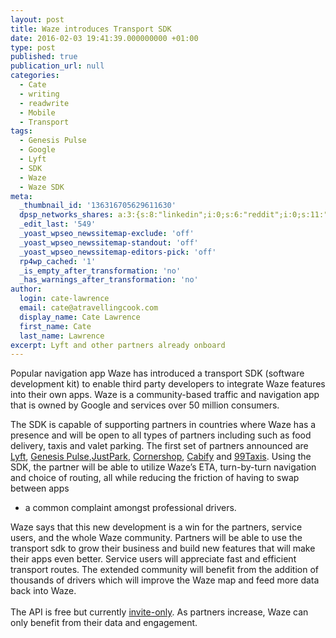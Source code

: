 ```yaml
---
layout: post
title: Waze introduces Transport SDK
date: 2016-02-03 19:41:39.000000000 +01:00
type: post
published: true
publication_url: null
categories:
  - Cate
  - writing
  - readwrite
  - Mobile
  - Transport
tags:
  - Genesis Pulse
  - Google
  - Lyft
  - SDK
  - Waze
  - Waze SDK
meta:
  _thumbnail_id: '136316705629611630'
  dpsp_networks_shares: a:3:{s:8:"linkedin";i:0;s:6:"reddit";i:0;s:11:"google-plus";i:0;}
  _edit_last: '549'
  _yoast_wpseo_newssitemap-exclude: 'off'
  _yoast_wpseo_newssitemap-standout: 'off'
  _yoast_wpseo_newssitemap-editors-pick: 'off'
  rp4wp_cached: '1'
  _is_empty_after_transformation: 'no'
  _has_warnings_after_transformation: 'no'
author:
  login: cate-lawrence
  email: cate@atravellingcook.com
  display_name: Cate Lawrence
  first_name: Cate
  last_name: Lawrence
excerpt: Lyft and other partners already onboard
---
```

Popular navigation app Waze has introduced a transport SDK (software
development kit) to enable third party developers to integrate Waze
features into their own apps. Waze is a community-based traffic and
navigation app that is owned by Google and services over 50 million
consumers.

The SDK is capable of supporting partners in countries where Waze has a
presence and will be open to all types of partners including such as
food delivery, taxis and valet parking. The first set of partners
announced are [Lyft](https://lyft.com/), [Genesis
Pulse](https://genesispulse.com/),[JustPark](https://www.justpark.com/),
[Cornershop](https://cornershopapp.com/),
[Cabify](https://www.cabify.es/es/home) and
[99Taxis](https://www.99taxis.com/). Using the SDK, the partner will be
able to utilize Waze’s ETA, turn-by-turn navigation and choice of
routing, all while reducing the friction of having to swap between apps
- a common complaint amongst professional drivers.

Waze says that this new development is a win for the partners, service
users, and the whole Waze community. Partners will be able to use the
transport sdk to grow their business and build new features that will
make their apps even better. Service users will appreciate fast and
efficient transport routes. The extended community will benefit from the
addition of thousands of drivers which will improve the Waze map and
feed more data back into Waze.\
\
The API is free but currently
[invite-only](https://techcrunch.com/2013/08/22/google-ventures-puts-258m-into-uber-its-largest-deal-ever/).
As partners increase, Waze can only benefit from their data and
engagement. 
